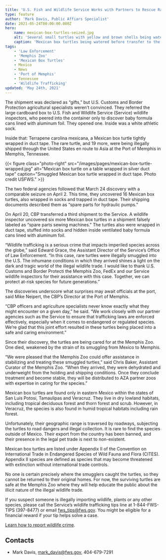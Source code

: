 ```yaml
---
title: 'U.S. Fish and Wildlife Service Works with Partners to Rescue Rare Turtles at Memphis Port of Entry'
type: feature
author: 'Mark Davis, Public Affiars Specialist'
date: 2021-05-24T00:00:00.000Z
hero:
    name: mexican-box-turtles-seized.jpg
    alt: 'Several small turtles with yellow and brown shells being watered in a sink'
    caption: 'Mexican box turtles being watered before transfer to the Memphis zoo. Photo credit USFWS.'
tags:
    - 'Law Enforcement'
    - 'Memphis Zoo'
    - 'Mexican Box Turtles'
    - Mexico
    - News
    - 'Port of Memphis'
    - Tennessee
    - 'Wildlife Trafficking'
updated: 'May 24th, 2021'
---
```


The shipment was declared as “gifts,” but U.S. Customs and Border Protection agricultural specialists weren’t convinced. They referred the large cardboard box to U.S. Fish and Wildlife Service (Service) wildlife inspectors, who peered into the container only to discover baby formula cans lined with aluminum foil. They opened one. Inside was a white athletic sock.

Inside that: Terrapene carolina mexicana, a Mexican box turtle tightly wrapped in duct tape. The rare turtle, and 19 more, were being illegally shipped through the United States en route to Asia at the Port of Memphis in Memphis, Tennessee.

{{< figure class="photo-right" src="/images/pages/mexican-box-turtle-wrapped.jpg" alt="Mexican box turtle on a table wrapped in silver duct tape" caption="Smuggled Mexican box turtle wrapped in duct tape. Photo credit USFWS." >}}

The two federal agencies followed that March 24 discovery with a comparable seizure on April 2. This time, they uncovered 16 Mexican box turtles, also wrapped in socks and trapped in duct tape. Their shipping documents described them as “spare parts for hydraulic pumps.”

On April 20, CBP transferred a third shipment to the Service. A wildlife inspector uncovered six more Mexican box turtles in a shipment falsely labeled as “spare parts sewing machines.” The turtles also were wrapped in duct tape, stuffed into socks and hidden inside ventilated baby formula cans lined with aluminum foil.

“Wildlife trafficking is a serious crime that impacts imperiled species across the globe,” said Edward Grace, the Assistant Director of the Service’s Office of Law Enforcement. “In this case, rare turtles were illegally smuggled into the U.S. The inhumane conditions in which they arrived shines a light on the dark and tragic world of the illegal wildlife trade. I would like to thank U.S. Customs and Border Protecti
the Memphis Zoo, FedEx and our Service wildlife inspectors for their assistance with this case. Together, we can protect at-risk species for future generations.”

The discoveries underscore what surprises may await officials at the port, said Mike Neipert, the CBP’s Director at the Port of Memphis.

“CBP officers and agriculture specialists never know exactly what they might encounter on a given day,” he said. “We work closely with our partner agencies such as the Service to ensure that trafficking laws are enforced effectively, especially when it comes to endangered or regulated species. We’re glad that this joint effort resulted in these turtles being placed into a safe and caring environment.”

Since their discovery, the turtles are being cared for at the Memphis Zoo. One died, weakened by the strain of its smuggling from Mexico to Memphis.

“We were pleased that the Memphis Zoo could offer assistance in stabilizing and treating these smuggled turtles,” said Chris Baker, Assistant Curator of the Memphis Zoo. “When they arrived, they were dehydrated and underweight from the holding and shipping conditions. Once they conclude treatment and become stable, they will be distributed to AZA partner zoos with expertise in caring for the species.”

Mexican box turtles are found only in eastern Mexico within the states of San Luis Potosi, Tamaulipas and Veracruz. They live in dry lowland habitats, including tropical deciduous forest and thorn forest and scrub. However, in Veracruz, the species is also found in humid tropical habitats including rain forest.

Unfortunately, their geographic range is traversed by roadways, subjecting the turtles to road dangers and illegal collection. It is rare to find the species outside of Mexico. Their export from the country has been banned, and their presence in the legal pet trade is next to non-existent.

Mexican box turtles are listed under Appendix II of the Convention on International Trade in Endangered Species of Wild Fauna and Flora (CITES). Appendix II species are defined as species that may become threatened with extinction without international trade controls.

No one is certain precisely where the smugglers caught the turtles, so they cannot be returned to their original homes. For now, the surviving turtles are safe at the Memphis Zoo where they will help educate the public about the illicit nature of the illegal wildlife trade.

If you suspect someone is illegally importing wildlife, plants or any other species, please call the Service’s wildlife trafficking tips line at 1-844-FWS-TIPS (397-8477) or email [fws_tips@fws.gov](mailto:fws_tips@fws.gov). You might be eligible for a financial reward if your tip helps solve a case.

[Learn how to report wildlife crime](https://www.fws.gov/refuges/lawEnforcement/report-wildlife-crimes.php).

## Contacts

- Mark Davis, [mark_davis@fws.gov](mailto:mark_davis@fws.gov), 404-679-7291
